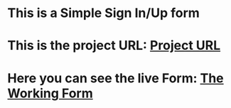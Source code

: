 # This is a Simple Sign In/Up form 
# This is the project URL: [Project URL](https://roadmap.sh/projects/accessible-form-ui)

# Here you can see the live Form: [The Working Form](https://ankit-pixel-414.github.io/Forms/)
